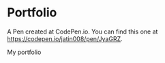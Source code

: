 # Portfolio #
A Pen created at CodePen.io. You can find this one at https://codepen.io/jatin008/pen/JyaGRZ.

 My portfolio
